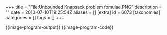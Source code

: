 +++
title = "File:Unbounded Knapsack problem fomulae.PNG"
description = ""
date = 2010-07-10T19:25:54Z
aliases = []
[extra]
id = 6073
[taxonomies]
categories = []
tags = []
+++

{{image-program-output}}
{{image-program-code}}
